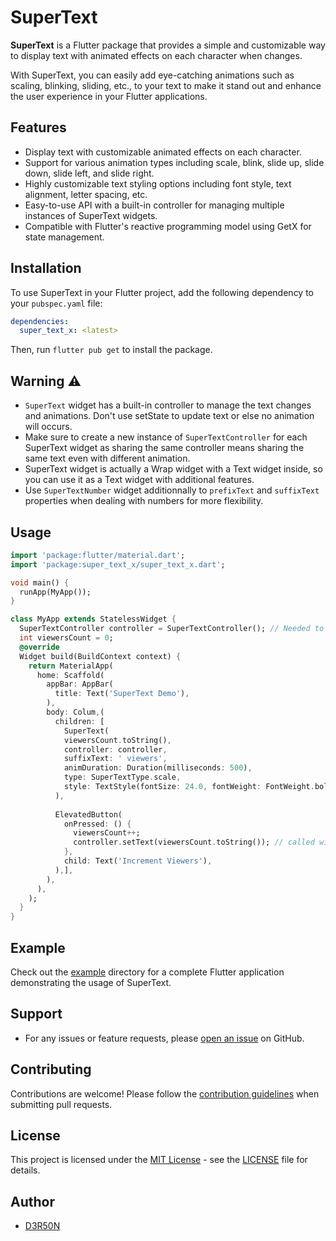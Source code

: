 # SuperText

**SuperText** is a Flutter package that provides a simple and customizable way to display text with animated effects on each character when changes.

With SuperText, you can easily add eye-catching animations such as scaling, blinking, sliding, etc., to your text to make it stand out and enhance the user experience in your Flutter applications.

## Features

- Display text with customizable animated effects on each character.
- Support for various animation types including scale, blink, slide up, slide down, slide left, and slide right.
- Highly customizable text styling options including font style, text alignment, letter spacing, etc.
- Easy-to-use API with a built-in controller for managing multiple instances of SuperText widgets.
- Compatible with Flutter's reactive programming model using GetX for state management.

## Installation

To use SuperText in your Flutter project, add the following dependency to your `pubspec.yaml` file:

```yaml
dependencies:
  super_text_x: <latest>
```

Then, run `flutter pub get` to install the package.

## Warning ⚠️

- `SuperText` widget has a built-in controller to manage the text changes and animations. Don't use setState to update text or else no animation will occurs.
- Make sure to create a new instance of `SuperTextController` for each SuperText widget as sharing the same controller means sharing the same text even with different animation.
- SuperText widget is actually a Wrap widget with a Text widget inside, so you can use it as a Text widget with additional features.
- Use `SuperTextNumber` widget additionnally to `prefixText` and `suffixText` properties when dealing with numbers for more flexibility.

## Usage

```dart
import 'package:flutter/material.dart';
import 'package:super_text_x/super_text_x.dart';

void main() {
  runApp(MyApp());
}

class MyApp extends StatelessWidget {
  SuperTextController controller = SuperTextController(); // Needed to change text dynamically
  int viewersCount = 0;
  @override
  Widget build(BuildContext context) {
    return MaterialApp(
      home: Scaffold(
        appBar: AppBar(
          title: Text('SuperText Demo'),
        ),
        body: Colum,(
          children: [
            SuperText(
            viewersCount.toString(),
            controller: controller,
            suffixText: ' viewers',
            animDuration: Duration(milliseconds: 500),
            type: SuperTextType.scale,
            style: TextStyle(fontSize: 24.0, fontWeight: FontWeight.bold),
          ),
          
          ElevatedButton(
            onPressed: () {
              viewersCount++;
              controller.setText(viewersCount.toString()); // called without setState
            },
            child: Text('Increment Viewers'),
          ),],
        ),
      ),
    );
  }
}
```

## Example

Check out the [example](example) directory for a complete Flutter application demonstrating the usage of SuperText.

## Support

- For any issues or feature requests, please [open an issue](https://github.com/D3R50N/super_text_x/issues) on GitHub.

## Contributing

Contributions are welcome! Please follow the [contribution guidelines](README.md) when submitting pull requests.

## License

This project is licensed under the [MIT License](https://opensource.org/licenses/MIT) - see the [LICENSE](LICENSE) file for details.

## Author

- [D3R50N](https://github.com/D3R50N)
